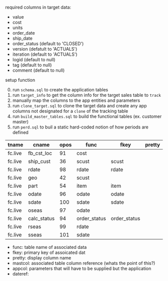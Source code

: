required columns in target data:
* value
* cost
* units
* order_date 
* ship_date
* order_status  (default to 'CLOSED')
* version       (defatult to 'ACTUALS')
* iteration     (default to 'ACTUALS')
* logid         (default to null)
* tag           (default to null)
* comment       (default to null)

setup function

0. run `schema.sql` to create the application tables
1. run `target_info` to get the column info for the target sales table to `track`
2. manually map the columns to the app entities and parameters
3. run `clone_target.sql` to clone the target data and create any app columns not designated for a `clone` of the tracking table
4. run `build_master_tables.sql` to build the functional tables (ex. customer master)
5. run `perd.sql` to buil a static hard-coded notion of how periods are defined

| tname   | cname          | opos | func         | fkey         | pretty | dtype   | mastcol        | appcol       | dateref |
| ------- | -------------- | ---- | ------------ | ------------ | ------ | ------- | -------------- | ------------ | ------- |
| fc.live | fb_cst_loc     | 91   | cost         |              |        | numeric | fb_cst_loc     |              |         |
| fc.live | ship_cust      | 36   | scust        | scust        |        | text    | ship_cust      |              |         |
| fc.live | rdate          | 98   | rdate        | rdate        |        | date    | drange         |              |         |
| fc.live | geo            | 42   | scust        |              |        | text    | geo            | customer     |         |
| fc.live | part           | 54   | item         | item         |        | text    | part           | item         |         |
| fc.live | odate          | 96   | odate        | odate        |        | date    | drange         | order_date   |         |
| fc.live | sdate          | 100  | sdate        | sdate        |        | date    | sdate          | ship_date    |         |
| fc.live | oseas          | 97   | odate        |              |        | integer | ssyr           |              | ssyr    |
| fc.live | calc_status    | 94   | order_status | order_status |        | text    | calc_status    | order_status |         |
| fc.live | rseas          | 99   | rdate        |              |        | integer | ssyr           |              | ssyr    |
| fc.live | sseas          | 101  | sdate        |              |        | integer | ssyr           |              | ssyr    |


* func: table name of associated data
* fkey: primary key of assoicated dat
* pretty: display column name 
* mastcol: associated table column reference (whats the point of this?)
* appcol: parameters that will have to be supplied but the application
* dateref:

